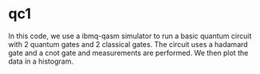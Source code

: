 # qc1
In this code, we use a ibmq-qasm simulator to run a basic quantum circuit with 2 quantum gates and 2 classical gates. The circuit uses a hadamard gate and a cnot gate and measurements are performed. We then plot the data in a histogram.

